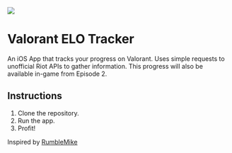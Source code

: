 
![](https://github.com/aritropaul/Valorant-Elo-Tracker/blob/master/Assets/Artboard%20%E2%80%93%202.png?raw=true)

# Valorant ELO Tracker
An iOS App that tracks your progress on Valorant.
Uses simple requests to unofficial Riot APIs to gather information. This progress will also be available in-game from Episode 2.


## Instructions
1. Clone the repository.
2. Run the app.
3. Profit!

Inspired by [RumbleMike](https://github.com/RumbleMike/ValorantStreamOverlay)
